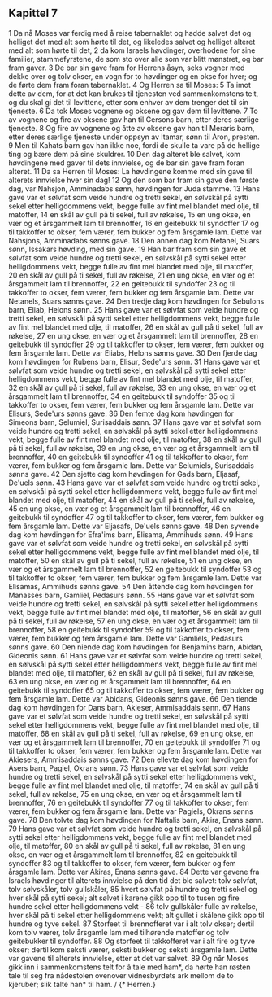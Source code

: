 ## Kapittel 7

1 Da nå Moses var ferdig med å reise tabernaklet og hadde salvet det og helliget det med alt som hørte til det, og likeledes salvet og helliget alteret med alt som hørte til det,
2 da kom Israels høvdinger, overhodene for sine familier, stammefyrstene, de som sto over alle som var blitt mønstret, og bar fram gaver.
3 De bar sin gave fram for Herrens åsyn, seks vogner med dekke over og tolv okser, en vogn for to høvdinger og en okse for hver; og de førte dem fram foran tabernaklet.
4 Og Herren sa til Moses:
5 Ta imot dette av dem, for at det kan brukes til tjenesten ved sammenkomstens telt, og du skal gi det til levittene, etter som enhver av dem trenger det til sin tjeneste.
6 Da tok Moses vognene og oksene og gav dem til levittene.
7 To av vognene og fire av oksene gav han til Gersons barn, etter deres særlige tjeneste.
8 Og fire av vognene og åtte av oksene gav han til Meraris barn, etter deres særlige tjeneste under oppsyn av Itamar, sønn til Aron, presten.
9 Men til Kahats barn gav han ikke noe, fordi de skulle ta vare på de hellige ting og bære dem på sine skuldrer.
10 Den dag alteret ble salvet, kom høvdingene med gaver til dets innvielse, og de bar sin gave fram foran alteret.
11 Da sa Herren til Moses: La høvdingene komme med sin gave til alterets innvielse hver sin dag!
12 Og den som bar fram sin gave den første dag, var Nahsjon, Amminadabs sønn, høvdingen for Juda stamme.
13 Hans gave var et sølvfat som veide hundre og tretti sekel, en sølvskål på sytti sekel etter helligdommens vekt, begge fulle av fint mel blandet med olje, til matoffer,
14 en skål av gull på ti sekel, full av røkelse,
15 en ung okse, en vær og et årsgammelt lam til brennoffer,
16 en geitebukk til syndoffer
17 og til takkoffer to okser, fem værer, fem bukker og fem årsgamle lam. Dette var Nahsjons, Amminadabs sønns gave.
18 Den annen dag kom Netanel, Suars sønn, Issakars høvding, med sin gave.
19 Han bar fram som sin gave et sølvfat som veide hundre og tretti sekel, en sølvskål på sytti sekel etter helligdommens vekt, begge fulle av fint mel blandet med olje, til matoffer,
20 en skål av gull på ti sekel, full av røkelse,
21 en ung okse, en vær og et årsgammelt lam til brennoffer,
22 en geitebukk til syndoffer
23 og til takkoffer to okser, fem værer, fem bukker og fem årsgamle lam. Dette var Netanels, Suars sønns gave.
24 Den tredje dag kom høvdingen for Sebulons barn, Eliab, Helons sønn.
25 Hans gave var et sølvfat som veide hundre og tretti sekel, en sølvskål på sytti sekel etter helligdommens vekt, begge fulle av fint mel blandet med olje, til matoffer,
26 en skål av gull på ti sekel, full av røkelse,
27 en ung okse, en vær og et årsgammelt lam til brennoffer,
28 en geitebukk til syndoffer
29 og til takkoffer to okser, fem værer, fem bukker og fem årsgamle lam. Dette var Eliabs, Helons sønns gave.
30 Den fjerde dag kom høvdingen for Rubens barn, Elisur, Sede'urs sønn.
31 Hans gave var et sølvfat som veide hundre og tretti sekel, en sølvskål på sytti sekel etter helligdommens vekt, begge fulle av fint mel blandet med olje, til matoffer,
32 en skål av gull på ti sekel, full av røkelse,
33 en ung okse, en vær og et årsgammelt lam til brennoffer,
34 en geitebukk til syndoffer
35 og til takkoffer to okser, fem værer, fem bukker og fem årsgamle lam. Dette var Elisurs, Sede'urs sønns gave.
36 Den femte dag kom høvdingen for Simeons barn, Selumiel, Surisaddais sønn.
37 Hans gave var et sølvfat som veide hundre og tretti sekel, en sølvskål på sytti sekel etter helligdommens vekt, begge fulle av fint mel blandet med olje, til matoffer,
38 en skål av gull på ti sekel, full av røkelse,
39 en ung okse, en vær og et årsgammelt lam til brennoffer,
40 en geitebukk til syndoffer
41 og til takkoffer to okser, fem værer, fem bukker og fem årsgamle lam. Dette var Selumiels, Surisaddais sønns gave.
42 Den sjette dag kom høvdingen for Gads barn, Eljasaf, De'uels sønn.
43 Hans gave var et sølvfat som veide hundre og tretti sekel, en sølvskål på sytti sekel etter helligdommens vekt, begge fulle av fint mel blandet med olje, til matoffer,
44 en skål av gull på ti sekel, full av røkelse,
45 en ung okse, en vær og et årsgammelt lam til brennoffer,
46 en geitebukk til syndoffer
47 og til takkoffer to okser, fem værer, fem bukker og fem årsgamle lam. Dette var Eljasafs, De'uels sønns gave.
48 Den syvende dag kom høvdingen for Efra'ims barn, Elisama, Ammihuds sønn.
49 Hans gave var et sølvfat som veide hundre og tretti sekel, en sølvskål på sytti sekel etter helligdommens vekt, begge fulle av fint mel blandet med olje, til matoffer,
50 en skål av gull på ti sekel, full av røkelse,
51 en ung okse, en vær og et årsgammelt lam til brennoffer,
52 en geitebukk til syndoffer
53 og til takkoffer to okser, fem værer, fem bukker og fem årsgamle lam. Dette var Elisamas, Ammihuds sønns gave.
54 Den åttende dag kom høvdingen for Manasses barn, Gamliel, Pedasurs sønn.
55 Hans gave var et sølvfat som veide hundre og tretti sekel, en sølvskål på sytti sekel etter helligdommens vekt, begge fulle av fint mel blandet med olje, til matoffer,
56 en skål av gull på ti sekel, full av røkelse,
57 en ung okse, en vær og et årsgammelt lam til brennoffer,
58 en geitebukk til syndoffer
59 og til takkoffer to okser, fem værer, fem bukker og fem årsgamle lam. Dette var Gamliels, Pedasurs sønns gave.
60 Den niende dag kom høvdingen for Benjamins barn, Abidan, Gideonis sønn.
61 Hans gave var et sølvfat som veide hundre og tretti sekel, en sølvskål på sytti sekel etter helligdommens vekt, begge fulle av fint mel blandet med olje, til matoffer,
62 en skål av gull på ti sekel, full av røkelse,
63 en ung okse, en vær og et årsgammelt lam til brennoffer,
64 en geitebukk til syndoffer
65 og til takkoffer to okser, fem værer, fem bukker og fem årsgamle lam. Dette var Abidans, Gideonis sønns gave.
66 Den tiende dag kom høvdingen for Dans barn, Akieser, Ammisaddais sønn.
67 Hans gave var et sølvfat som veide hundre og tretti sekel, en sølvskål på sytti sekel etter helligdommens vekt, begge fulle av fint mel blandet med olje, til matoffer,
68 en skål av gull på ti sekel, full av røkelse,
69 en ung okse, en vær og et årsgammelt lam til brennoffer,
70 en geitebukk til syndoffer
71 og til takkoffer to okser, fem værer, fem bukker og fem årsgamle lam. Dette var Akiesers, Ammisaddais sønns gave.
72 Den ellevte dag kom høvdingen for Asers barn, Pagiel, Okrans sønn.
73 Hans gave var et sølvfat som veide hundre og tretti sekel, en sølvskål på sytti sekel etter helligdommens vekt, begge fulle av fint mel blandet med olje, til matoffer,
74 en skål av gull på ti sekel, full av røkelse,
75 en ung okse, en vær og et årsgammelt lam til brennoffer,
76 en geitebukk til syndoffer
77 og til takkoffer to okser, fem værer, fem bukker og fem årsgamle lam. Dette var Pagiels, Okrans sønns gave.
78 Den tolvte dag kom høvdingen for Naftalis barn, Akira, Enans sønn.
79 Hans gave var et sølvfat som veide hundre og tretti sekel, en sølvskål på sytti sekel etter helligdommens vekt, begge fulle av fint mel blandet med olje, til matoffer,
80 en skål av gull på ti sekel, full av røkelse,
81 en ung okse, en vær og et årsgammelt lam til brennoffer,
82 en geitebukk til syndoffer
83 og til takkoffer to okser, fem værer, fem bukker og fem årsgamle lam. Dette var Akiras, Enans sønns gave.
84 Dette var gavene fra Israels høvdinger til alterets innvielse på den tid det ble salvet: tolv sølvfat, tolv sølvskåler, tolv gullskåler,
85 hvert sølvfat på hundre og tretti sekel og hver skål på sytti sekel; alt sølvet i karene gikk opp til to tusen og fire hundre sekel etter helligdommens vekt -
86 tolv gullskåler fulle av røkelse, hver skål på ti sekel etter helligdommens vekt; alt gullet i skålene gikk opp til hundre og tyve sekel.
87 Storfeet til brennofferet var i alt tolv okser; dertil kom tolv værer, tolv årsgamle lam med tilhørende matoffer og tolv geitebukker til syndoffer.
88 Og storfeet til takkofferet var i alt fire og tyve okser; dertil kom seksti værer, seksti bukker og seksti årsgamle lam. Dette var gavene til alterets innvielse, etter at det var salvet.
89 Og når Moses gikk inn i sammenkomstens telt for å tale med ham*, da hørte han røsten tale til seg fra nådestolen ovenover vidnesbyrdets ark mellom de to kjeruber; slik talte han* til ham. / {* Herren.}
